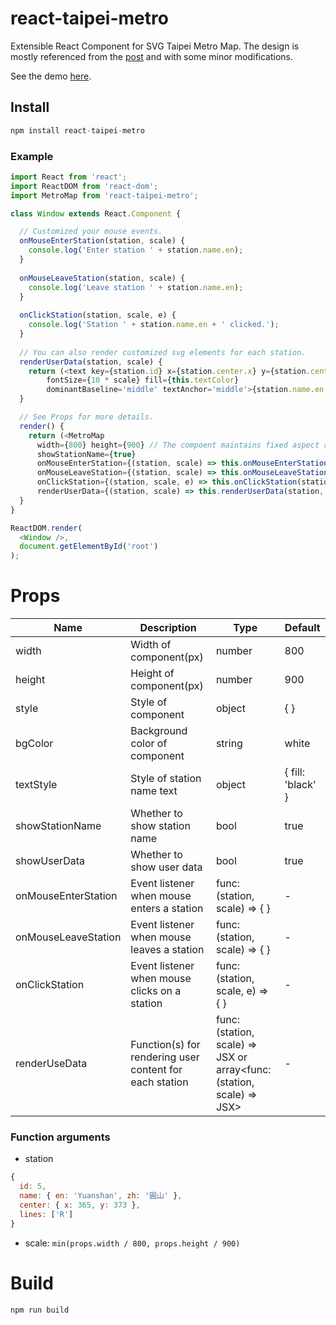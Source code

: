 # react-taipei-metro
Extensible React Component for SVG Taipei Metro Map. The design is mostly referenced from the [post](https://medium.com/wumanru/2018-taipei-metro-rent-map-1ac22ae18fd7) and with some minor modifications.

See the demo [here](https://popo55668.github.io/react-taipei-metro).
## Install
``` js
npm install react-taipei-metro
```

### Example
``` js
import React from 'react';
import ReactDOM from 'react-dom';
import MetroMap from 'react-taipei-metro';

class Window extends React.Component {

  // Customized your mouse events.
  onMouseEnterStation(station, scale) {
    console.log('Enter station ' + station.name.en);
  }
  
  onMouseLeaveStation(station, scale) {
    console.log('Leave station ' + station.name.en);
  }
  
  onClickStation(station, scale, e) {
    console.log('Station ' + station.name.en + ' clicked.');
  }
  
  // You can also render customized svg elements for each station.
  renderUserData(station, scale) {
    return (<text key={station.id} x={station.center.x} y={station.center.y}
        fontSize={10 * scale} fill={this.textColor}
        dominantBaseline='middle' textAnchor='middle'>{station.name.en.length}</text>);
  }

  // See Props for more details.
  render() {
    return (<MetroMap
      width={800} height={900} // The compoent maintains fixed aspect ratio of 8 / 9.
      showStationName={true} 
      onMouseEnterStation={(station, scale) => this.onMouseEnterStation(station, scale)}
      onMouseLeaveStation={(station, scale) => this.onMouseLeaveStation(station, scale)}
      onClickStation={(station, scale, e) => this.onClickStation(station, scale, e)}
      renderUserData={(station, scale) => this.renderUserData(station, scale)} />);
  }
}

ReactDOM.render(
  <Window />,
  document.getElementById('root')
);
```

# Props
| Name                | Description                                             | Type                                                                   | Default           |
|---------------------|---------------------------------------------------------|------------------------------------------------------------------------|-------------------|
| width               | Width of component(px)                                  | number                                                                 | 800               |
| height              | Height of component(px)                                 | number                                                                 | 900               |
| style               | Style of component                                      | object                                                                 | { }               |
| bgColor             | Background color of component                           | string                                                                 | white             |
| textStyle           | Style of station name text                              | object                                                                 | { fill: 'black' } |
| showStationName     | Whether to show station name                            | bool                                                                   | true              |
| showUserData        | Whether to show user data                               | bool                                                                   | true              |
| onMouseEnterStation | Event listener when mouse enters a station              | func: (station, scale) => { }                                          | -                 |
| onMouseLeaveStation | Event listener when mouse leaves a station              | func: (station, scale) => { }                                          | -                 |
| onClickStation      | Event listener when mouse clicks on a station           | func: (station, scale, e) => { }                                       | -                 |
| renderUseData       | Function(s) for rendering user content for each station | func: (station, scale) => JSX or  array<func: (station, scale) => JSX> | -                 |

### Function arguments
- station
```js
{
  id: 5,
  name: { en: 'Yuanshan', zh: '圓山' },
  center: { x: 365, y: 373 },
  lines: ['R']
}
```
- scale: ``` min(props.width / 800, props.height / 900) ```

# Build
``` js
npm run build
```
